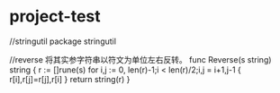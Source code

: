 # project-test
//stringutil
package stringutil

//reverse 将其实参字符串以符文为单位左右反转。
func Reverse(s string) string {
        r := []rune(s)
        for i,j := 0, len(r)-1;i < len(r)/2;i,j = i+1,j-1 {
              r[i],r[j]=r[j],r[i]
        }
        return string(r)
}
